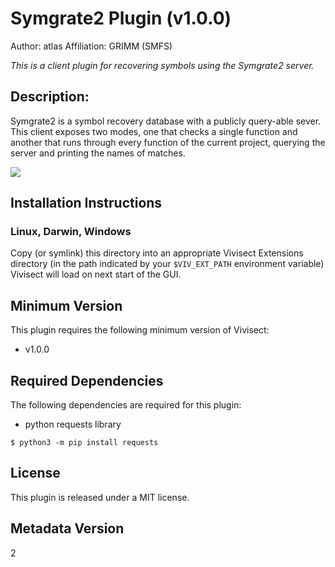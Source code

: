 # Symgrate2 Plugin (v1.0.0)
Author: atlas
Affiliation: GRIMM (SMFS)

_This is a client plugin for recovering symbols using the Symgrate2 server._

## Description:

Symgrate2 is a symbol recovery database with a publicly query-able
sever.  This client exposes two modes, one that checks a single
function and another that runs through every function of the current
project, querying the server and printing the names of
matches.

![](https://github.com/vivisect/plugin-symgrate2/blob/master/images/symgrate2.png?raw=true)


## Installation Instructions

### Linux, Darwin, Windows

Copy (or symlink) this directory into an appropriate Vivisect
Extensions directory (in the path indicated by your `$VIV_EXT_PATH`
environment variable) Vivisect will load on next start of the GUI.


## Minimum Version

This plugin requires the following minimum version of Vivisect:

* v1.0.0



## Required Dependencies

The following dependencies are required for this plugin:

* python requests library

```
$ python3 -m pip install requests
```


## License

This plugin is released under a MIT license.

## Metadata Version

2
